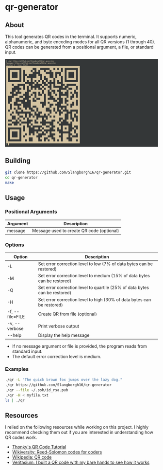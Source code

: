 # qr-generator

## About

This tool generates QR codes in the terminal. It supports numeric, alphanumeric,
and byte encoding modes for all QR versions (1 through 40). QR codes can be
generated from a positional argument, a file, or standard input.

![Demonstration](extras/demo.png)

## Building

```bash
git clone https://github.com/Slangborgh16/qr-generator.git
cd qr-generator
make
```

## Usage

### Positional Arguments

|**Argument**|**Description**|
|---|---|
|message|Message used to create QR code (optional)|

### Options

|**Option**|**Description**|
|---|---|
|-L|Set error correction level to low (7% of data bytes can be restored)|
|-M|Set error correction level to medium (15% of data bytes can be restored)|
|-Q|Set error correction level to quartile (25% of data bytes can be restored)|
|-H|Set error correction level to high (30% of data bytes can be restored)|
|-f, --file=FILE|Create QR from file (optional)|
|-v, --verbose|Print verbose output|
|--help|Display the help message|

- If no message argument or file is provided, the program reads from standard
input.
- The default error correction level is medium.

### Examples

```bash
./qr -L "The quick brown fox jumps over the lazy dog."
./qr https://github.com/Slangborgh16/qr-generator
./qr --file ~/.ssh/id_rsa.pub
./qr -H < myfile.txt
ls | ./qr
```

## Resources

I relied on the following resources while working on this project. I highly
recommend checking them out if you are interested in understanding how QR codes
work.

- [Thonky's QR Code Tutorial](https://www.thonky.com/qr-code-tutorial/)
- [Wikiversity: Reed-Solomon codes for coders](
https://en.wikiversity.org/wiki/Reed%E2%80%93Solomon_codes_for_coders)
- [Wikipedia: QR code](https://en.wikipedia.org/wiki/QR_code)
- [Veritasium: I built a QR code with my bare hands to see how it works](
https://youtu.be/w5ebcowAJD8)
